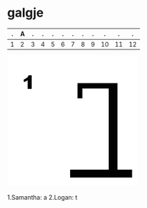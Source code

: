 # galgje

| . | A | . | . | . | . | . | . | . | . | . | . |
| - | - | - | - | - | - | - | - | - | - | - | - |
| 1 | 2 | 3 | 4 | 5 | 6 | 7 | 8 | 9 | 10 | 11 | 12 |



![status](images/1.png)

1.Samantha: a
2.Logan: t
